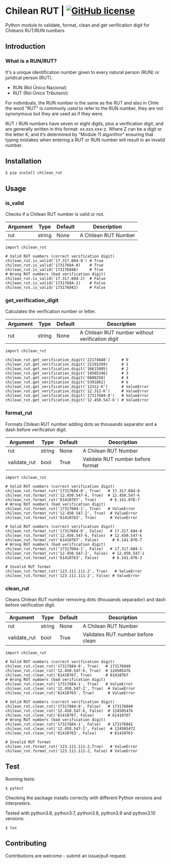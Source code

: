 # **Chilean RUT** | [![GitHub license](https://img.shields.io/badge/license-MIT-blue.svg)]()

Python module to validate, format, clean and get verification digit for Chileans RUT/RUN numbers

## **Introduction**

### What is a RUN/RUT?

It's a unique identification number given to every natural person (RUN) or juridical person (RUT).
* RUN (Rol Único Nacional) 
* RUT (Rol Único Tributario)

For individuals, the RUN number is the same as the RUT and also in Chile the word "RUT" is commonly used to refer to the RUN number, they are not synonymous but they are used as if they were.

RUT / RUN numbers have seven or eight digits, plus a verification digit, and are generally written in this format: xx.xxx.xxx-z. Where Z can be a digit or the letter K, and it’s determined by "Module 11 algorithm" ensuring that typing mistakes when entering a RUT or RUN number will result in an invalid number.

## **Installation**
```
$ pip install chilean_rut
```

## **Usage**

### **is_valid**

Checks if a Chilean RUT number is valid or not.

| Argument | Type   | Default | Description          |
| -------- | ------ | ------- | -------------------- |
| rut      | string | None    | A Chilean RUT Number |

```
import chilean_rut

# Valid RUT numbers (correct verification digit)
chilean_rut.is_valid('17.317.684-8') # True
chilean_rut.is_valid('17317684-8)    # True
chilean_rut.is_valid('173176848)     # True
# Wrong RUT numbers (bad verification digit)
chilean_rut.is_valid('17.317.684-2)  # False
chilean_rut.is_valid('17317684-2)    # False
chilean_rut.is_valid('173176842)     # False
```

### **get_verification_digit**

Calculates the verification number or letter.

| Argument | Type   | Default | Description                                     |
| -------- | ------ | ------- | ----------------------------------------------- |
| rut      | string | None    | A Chilean RUT number without verification digit |

```
import chilean_rut

chilean_rut.get_verification_digit('22174688')     # 0
chilean_rut.get_verification_digit('22191269)      # 1
chilean_rut.get_verification_digit('16615805)      # 2
chilean_rut.get_verification_digit('14505346)      # 3
chilean_rut.get_verification_digit('6088258)       # 4
chilean_rut.get_verification_digit('5391862)       # k
chilean_rut.get_verification_digit('12312-K')      # ValueError
chilean_rut.get_verification_digit('12.312-K')     # ValueError
chilean_rut.get_verification_digit('17317684-8')   # ValueError
chilean_rut.get_verification_digit('12.450.547-k') # ValueError
```

### **format_rut**

Formats Chilean RUT number adding dots as thousands separator and a dash before verification digit.

| Argument     | Type   | Default | Description                       |
| ------------ | ------ | ------- | --------------------------------- |
| rut          | string | None    | A Chilean RUT Number              |
| validate_rut | bool   | True    | Validate RUT number before format |

```
import chilean_rut

# Valid RUT numbers (correct verification digit)
chilean_rut.format_rut('17317684-8', True)   # 17.317.684-8
chilean_rut.format_rut('12.450.547-k, True)  # 12.450.547-k
chilean_rut.format_rut('61410767', True)      # 6.141.076-7
# Wrong RUT numbers (bad verification digit)
chilean_rut.format_rut('17317684-1', True)   # ValueError
chilean_rut.format_rut('12.450.547-2', True)  # ValueError
chilean_rut.format_rut('61410763', True)      # ValueError

# Valid RUT numbers (correct verification digit)
chilean_rut.format_rut('17317684-8', False)   # 17.317.684-8
chilean_rut.format_rut('12.450.547-k, False)  # 12.450.547-k
chilean_rut.format_rut('61410767', False)      # 6.141.076-7
# Wrong RUT numbers (bad verification digit)
chilean_rut.format_rut('17317684-1', False)   # 17.317.684-1
chilean_rut.format_rut('12.450.547-2', False)  # 12.450.547-2
chilean_rut.format_rut('61410763', False)      # 6.141.076-3

# Invalid RUT format
chilean_rut.format_rut('123.111.111-2', True)   # ValueError
chilean_rut.format_rut('123.111.111-2', False) # ValueError
```

### **clean_rut**

Cleans Chilean RUT number removing dots (thousands separador) and dash before verification digit.

| Argument     | Type   | Default | Description                       |
| ------------ | ------ | ------- | --------------------------------- |
| rut          | string | None    | A Chilean RUT Number              |
| validate_rut | bool   | True    | Validates RUT number before clean |

```
import chilean_rut

# Valid RUT numbers (correct verification digit)
chilean_rut.clean_rut('17317684-8', True)   # 173176848
chilean_rut.clean_rut('12.450.547-k, True)  # 12450547k
chilean_rut.clean_rut('61410767, True)      # 61410767
# Wrong RUT numbers (bad verification digit)
chilean_rut.clean_rut('17317684-1', True)   # ValueError
chilean_rut.clean_rut('12.450.547-2', True)  # ValueError
chilean_rut.clean_rut('61410763', True)      # ValueError

# Valid RUT numbers (correct verification digit)
chilean_rut.clean_rut('17317684-8', False)   # 173176848
chilean_rut.clean_rut('12.450.547-k, False)  # 12450547k
chilean_rut.clean_rut('61410767, False)      # 61410767
# Wrong RUT numbers (bad verification digit)
chilean_rut.clean_rut('17317684-1', False)   # 173176841
chilean_rut.clean_rut('12.450.547-2', False)  # 124505472
chilean_rut.clean_rut('61410763', False)      # 61410763

# Invalid RUT format
chilean_rut.format_rut('123.111.111-2,True)   # ValueError
chilean_rut.format_rut('123.111.111-2, False) # ValueError
```


## **Test**
Running tests:
```
$ pytest
```

Checking the package installs correctly with different Python versions and interpreters.

Tested with python3.6, python3.7, python3.8, python3.9 and python3.10 versions:
```
$ tox
```

## **Contributing**
Contributions are welcome - submit an issue/pull request.